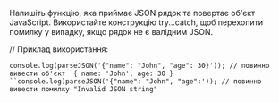 Напишіть функцію, яка приймає JSON рядок та повертає об'єкт JavaScript. Використайте конструкцію try...catch, щоб перехопити помилку у випадку, якщо рядок не є валідним JSON.

// Приклад використання:

`console.log(parseJSON('{"name": "John", "age": 30}')); // повинно вивести об'єкт 
{ name: 'John', age: 30 }
``console.log(parseJSON('{"name": "John", "age":')); // повинно вивести помилку "Invalid JSON string"`